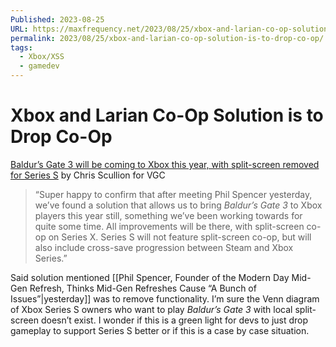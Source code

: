 ```yaml
---
Published: 2023-08-25
URL: https://maxfrequency.net/2023/08/25/xbox-and-larian-co-op-solution-is-to-drop-co-op/
permalink: 2023/08/25/xbox-and-larian-co-op-solution-is-to-drop-co-op/
tags:
  - Xbox/XSS
  - gamedev
---
```

# Xbox and Larian Co-Op Solution is to Drop Co-Op

[Baldur’s Gate 3 will be coming to Xbox this year, with split-screen removed for Series S](https://www.videogameschronicle.com/news/baldurs-gate-3-will-be-coming-to-xbox-this-year-with-split-screen-removed-for-series-s/) by Chris Scullion for VGC

> “Super happy to confirm that after meeting Phil Spencer yesterday, we’ve found a solution that allows us to bring *Baldur’s Gate 3* to Xbox players this year still, something we’ve been working towards for quite some time. All improvements will be there, with split-screen co-op on Series X. Series S will not feature split-screen co-op, but will also include cross-save progression between Steam and Xbox Series.”

Said solution mentioned [[Phil Spencer, Founder of the Modern Day Mid-Gen Refresh, Thinks Mid-Gen Refreshes Cause “A Bunch of Issues”|yesterday]] was to remove functionality. I’m sure the Venn diagram of Xbox Series S owners who want to play *Baldur’s Gate 3* with local split-screen doesn’t exist. I wonder if this is a green light for devs to just drop gameplay to support Series S better or if this is a case by case situation.